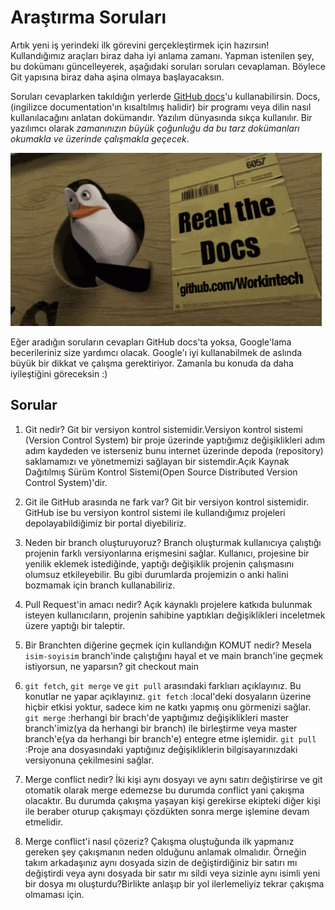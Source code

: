 # Araştırma Soruları

Artık yeni iş yerindeki ilk görevini gerçekleştirmek için hazırsın! Kullandığımız araçları biraz daha iyi anlama zamanı. Yapman istenilen şey, bu dokümanı güncelleyerek, aşağıdaki soruları soruları cevaplaman. Böylece Git yapısına biraz daha aşina olmaya başlayacaksın.

Soruları cevaplarken takıldığın yerlerde [GitHub docs](https://docs.github.com/en)'u kullanabilirsin. Docs, (ingilizce documentation'ın kısaltılmış halidir) bir programı veya dilin nasıl kullanılacağını anlatan dokümandır. Yazılım dünyasında sıkça kullanılır. Bir yazılımcı olarak _zamanınızın büyük çoğunluğu da bu tarz dokümanları okumakla ve üzerinde çalışmakla geçecek_.

![READ THE DOCS](https://github.com/Workintech/FSWeb-S1G1-Projesi-Web-Development-Projesi-icin-Git/blob/main/read-the-docs-wit.gif?raw=true)

Eğer aradığın soruların cevapları GitHub docs'ta yoksa, Google'lama becerileriniz size yardımcı olacak. Google'ı iyi kullanabilmek de aslında büyük bir dikkat ve çalışma gerektiriyor. Zamanla bu konuda da daha iyileştiğini göreceksin :)

## Sorular

1. Git nedir?
    Git bir versiyon kontrol sistemidir.Versiyon kontrol sistemi (Version Control System) bir proje üzerinde yaptığımız değişiklikleri adım adım kaydeden ve isterseniz bunu internet üzerinde depoda (repository) saklamamızı ve yönetmemizi sağlayan bir sistemdir.Açık Kaynak Dağıtılmış Sürüm Kontrol Sistemi(Open Source Distributed Version Control System)'dir.

2. Git ile GitHub arasında ne fark var?
    Git bir versiyon kontrol sistemidir. GitHub ise bu versiyon kontrol sistemi ile kullandığımız projeleri depolayabildiğimiz bir portal diyebiliriz.

3. Neden bir branch oluşturuyoruz?
    Branch oluşturmak kullanıcıya çalıştığı projenin farklı versiyonlarına erişmesini sağlar. Kullanıcı, projesine bir yenilik eklemek istediğinde, yaptığı değişiklik projenin çalışmasını olumsuz etkileyebilir. Bu gibi durumlarda projemizin o anki halini bozmamak için branch kullanabiliriz.

4. Pull Request'in amacı nedir?
    Açık kaynaklı projelere katkıda bulunmak isteyen kullanıcıların, projenin sahibine yaptıkları değişiklikleri inceletmek üzere yaptığı bir taleptir.

5. Bir Branchten diğerine geçmek için kullandığın KOMUT nedir? Mesela `isim-soyisim` branch'inde çalıştığını hayal et ve main branch'ine geçmek istiyorsun, ne yaparsın?
    git checkout main

6. `git fetch`, `git merge` ve `git pull` arasındaki farklıarı açıklayınız. Bu konutlar ne yapar açıklayınız.
    `git fetch` :local'deki dosyaların üzerine hiçbir etkisi yoktur, sadece kim ne katkı yapmış onu görmenizi sağlar.
    `git merge` :herhangi bir brach'de yaptığımız değişiklikleri master branch'imiz(ya da herhangi bir branch) ile birleştirme veya master branch'e(ya da herhangi bir branch'e) entegre etme işlemidir.
    `git pull` :Proje ana dosyasındaki yaptığınız değişikliklerin bilgisayarınızdaki versiyonuna çekilmesini sağlar.

7. Merge conflict nedir?
    İki kişi aynı dosyayı ve aynı satırı değiştirirse ve git otomatik olarak merge edemezse bu durumda conflict yani çakışma olacaktır. Bu durumda çakışma yaşayan kişi gerekirse ekipteki diğer kişi ile beraber oturup çakışmayı çözdükten sonra merge işlemine devam etmelidir.

8. Merge conflict'i nasıl çözeriz?
    Çakışma oluştuğunda ilk yapmanız gereken şey çakışmanın neden olduğunu anlamak olmalıdır. Örneğin takım arkadaşınız aynı dosyada sizin de değiştirdiğiniz bir satırı mı değiştirdi veya aynı dosyada bir satır mı sildi veya sizinle aynı isimli yeni bir dosya mı oluşturdu?Birlikte anlaşıp bir yol ilerlemeliyiz tekrar çakışma olmaması için.
